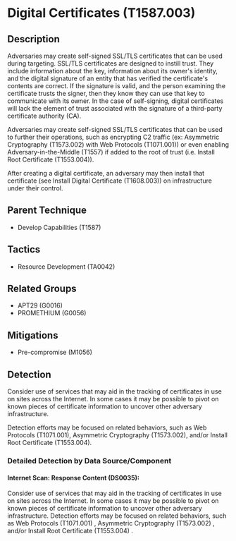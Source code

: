 # Digital Certificates (T1587.003)

## Description
Adversaries may create self-signed SSL/TLS certificates that can be used during targeting. SSL/TLS certificates are designed to instill trust. They include information about the key, information about its owner's identity, and the digital signature of an entity that has verified the certificate's contents are correct. If the signature is valid, and the person examining the certificate trusts the signer, then they know they can use that key to communicate with its owner. In the case of self-signing, digital certificates will lack the element of trust associated with the signature of a third-party certificate authority (CA).

Adversaries may create self-signed SSL/TLS certificates that can be used to further their operations, such as encrypting C2 traffic (ex: Asymmetric Cryptography (T1573.002) with Web Protocols (T1071.001)) or even enabling Adversary-in-the-Middle (T1557) if added to the root of trust (i.e. Install Root Certificate (T1553.004)).

After creating a digital certificate, an adversary may then install that certificate (see Install Digital Certificate (T1608.003)) on infrastructure under their control.

## Parent Technique
- Develop Capabilities (T1587)

## Tactics
- Resource Development (TA0042)

## Related Groups
- APT29 (G0016)
- PROMETHIUM (G0056)

## Mitigations
- Pre-compromise (M1056)

## Detection
Consider use of services that may aid in the tracking of certificates in use on sites across the Internet. In some cases it may be possible to pivot on known pieces of certificate information to uncover other adversary infrastructure.

Detection efforts may be focused on related behaviors, such as Web Protocols (T1071.001), Asymmetric Cryptography (T1573.002), and/or Install Root Certificate (T1553.004).

### Detailed Detection by Data Source/Component
#### Internet Scan: Response Content (DS0035): 
Consider use of services that may aid in the tracking of certificates in use on sites across the Internet. In some cases it may be possible to pivot on known pieces of certificate information to uncover other adversary infrastructure.
Detection efforts may be focused on related behaviors, such as Web Protocols (T1071.001) , Asymmetric Cryptography (T1573.002) , and/or Install Root Certificate (T1553.004) .

